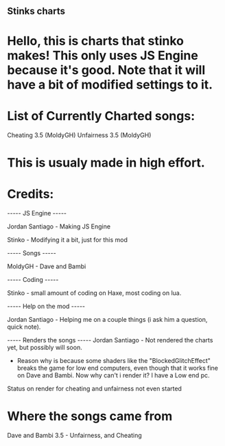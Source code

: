 Stinks charts
---------------------------------------------------
# Hello, this is charts that stinko makes! This only uses JS Engine because it's good. Note that it will have a bit of modified settings to it.

# List of Currently Charted songs:
Cheating 3.5 (MoldyGH)
 Unfairness 3.5 (MoldyGH)

# This is usualy made in high effort.

# Credits:

----- JS Engine -----

Jordan Santiago - Making JS Engine

Stinko - Modifying it a bit, just for this mod

----- Songs -----

MoldyGH - Dave and Bambi

----- Coding -----

Stinko - small amount of coding on Haxe, most coding on lua.

----- Help on the mod -----

Jordan Santiago - Helping me on a couple things (i ask him a question, quick note). 

----- Renders the songs -----
Jordan Santiago - Not rendered the charts yet, but possibly will soon.
 - Reason why is because some shaders like the "BlockedGlitchEffect" breaks the game for low end computers, even though that it works fine on Dave and Bambi. Now why can't i render it? I have a Low end pc.

Status on render for cheating and unfairness
not even started




# Where the songs came from
Dave and Bambi 3.5 - Unfairness, and Cheating
